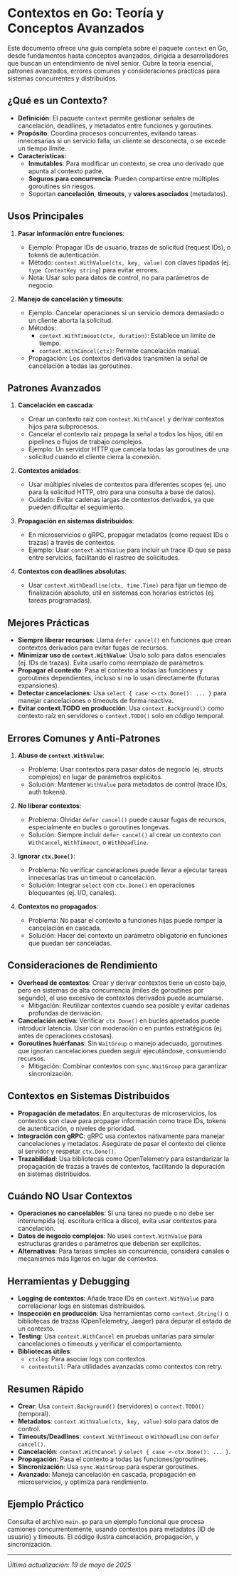 # Contextos en Go: Teoría y Conceptos Avanzados

Este documento ofrece una guía completa sobre el paquete `context` en Go, desde fundamentos hasta conceptos avanzados, dirigida a desarrolladores que buscan un entendimiento de nivel senior. Cubre la teoría esencial, patrones avanzados, errores comunes y consideraciones prácticas para sistemas concurrentes y distribuidos.

## ¿Qué es un Contexto?

- **Definición**: El paquete `context` permite gestionar señales de cancelación, deadlines, y metadatos entre funciones y goroutines.
- **Propósito**: Coordina procesos concurrentes, evitando tareas innecesarias si un servicio falla, un cliente se desconecta, o se excede un tiempo límite.
- **Características**:
    - **Inmutables**: Para modificar un contexto, se crea uno derivado que apunta al contexto padre.
    - **Seguros para concurrencia**: Pueden compartirse entre múltiples goroutines sin riesgos.
    - Soportan **cancelación**, **timeouts**, y **valores asociados** (metadatos).

## Usos Principales

1. **Pasar información entre funciones**:
    - Ejemplo: Propagar IDs de usuario, trazas de solicitud (request IDs), o tokens de autenticación.
    - Método: `context.WithValue(ctx, key, value)` con claves tipadas (ej. `type ContextKey string`) para evitar errores.
    - Nota: Usar solo para datos de control, no para parámetros de negocio.

2. **Manejo de cancelación y timeouts**:
    - Ejemplo: Cancelar operaciones si un servicio demora demasiado o un cliente aborta la solicitud.
    - Métodos:
        - `context.WithTimeout(ctx, duration)`: Establece un límite de tiempo.
        - `context.WithCancel(ctx)`: Permite cancelación manual.
    - Propagación: Los contextos derivados transmiten la señal de cancelación a todas las goroutines.

## Patrones Avanzados

1. **Cancelación en cascada**:
    - Crear un contexto raíz con `context.WithCancel` y derivar contextos hijos para subprocesos.
    - Cancelar el contexto raíz propaga la señal a todos los hijos, útil en pipelines o flujos de trabajo complejos.
    - Ejemplo: Un servidor HTTP que cancela todas las goroutines de una solicitud cuando el cliente cierra la conexión.

2. **Contextos anidados**:
    - Usar múltiples niveles de contextos para diferentes scopes (ej. uno para la solicitud HTTP, otro para una consulta a base de datos).
    - Cuidado: Evitar cadenas largas de contextos derivados, ya que pueden dificultar el seguimiento.

3. **Propagación en sistemas distribuidos**:
    - En microservicios o gRPC, propagar metadatos (como request IDs o trazas) a través de contextos.
    - Ejemplo: Usar `context.WithValue` para incluir un trace ID que se pasa entre servicios, facilitando el rastreo de solicitudes.

4. **Contextos con deadlines absolutas**:
    - Usar `context.WithDeadline(ctx, time.Time)` para fijar un tiempo de finalización absoluto, útil en sistemas con horarios estrictos (ej. tareas programadas).

## Mejores Prácticas

- **Siempre liberar recursos**: Llama `defer cancel()` en funciones que crean contextos derivados para evitar fugas de recursos.
- **Minimizar uso de `context.WithValue`**: Úsalo solo para datos esenciales (ej. IDs de trazas). Evita usarlo como reemplazo de parámetros.
- **Propagar el contexto**: Pasa el contexto a todas las funciones y goroutines dependientes, incluso si no lo usan directamente (futuras expansiones).
- **Detectar cancelaciones**: Usa `select { case <-ctx.Done(): ... }` para manejar cancelaciones o timeouts de forma reactiva.
- **Evitar context.TODO en producción**: Usa `context.Background()` como contexto raíz en servidores o `context.TODO()` solo en código temporal.

## Errores Comunes y Anti-Patrones

1. **Abuso de `context.WithValue`**:
    - Problema: Usar contextos para pasar datos de negocio (ej. structs complejos) en lugar de parámetros explícitos.
    - Solución: Mantener `WithValue` para metadatos de control (trace IDs, auth tokens).

2. **No liberar contextos**:
    - Problema: Olvidar `defer cancel()` puede causar fugas de recursos, especialmente en bucles o goroutines longevas.
    - Solución: Siempre incluir `defer cancel()` al crear un contexto con `WithCancel`, `WithTimeout`, o `WithDeadline`.

3. **Ignorar `ctx.Done()`**:
    - Problema: No verificar cancelaciones puede llevar a ejecutar tareas innecesarias tras un timeout o cancelación.
    - Solución: Integrar `select` con `ctx.Done()` en operaciones bloqueantes (ej. I/O, canales).

4. **Contextos no propagados**:
    - Problema: No pasar el contexto a funciones hijas puede romper la cancelación en cascada.
    - Solución: Hacer del contexto un parámetro obligatorio en funciones que puedan ser canceladas.

## Consideraciones de Rendimiento

- **Overhead de contextos**: Crear y derivar contextos tiene un costo bajo, pero en sistemas de alta concurrencia (miles de goroutines por segundo), el uso excesivo de contextos derivados puede acumularse.
    - Mitigación: Reutilizar contextos cuando sea posible y evitar cadenas profundas de derivación.
- **Cancelación activa**: Verificar `ctx.Done()` en bucles apretados puede introducir latencia. Usar con moderación o en puntos estratégicos (ej. antes de operaciones costosas).
- **Goroutines huérfanas**: Sin `WaitGroup` o manejo adecuado, goroutines que ignoran cancelaciones pueden seguir ejecutándose, consumiendo recursos.
    - Mitigación: Combinar contextos con `sync.WaitGroup` para garantizar sincronización.

## Contextos en Sistemas Distribuidos

- **Propagación de metadatos**: En arquitecturas de microservicios, los contextos son clave para propagar información como trace IDs, tokens de autenticación, o niveles de prioridad.
- **Integración con gRPC**: gRPC usa contextos nativamente para manejar cancelaciones y metadatos. Asegúrate de pasar el contexto del cliente al servidor y respetar `ctx.Done()`.
- **Trazabilidad**: Usa bibliotecas como OpenTelemetry para estandarizar la propagación de trazas a través de contextos, facilitando la depuración en sistemas distribuidos.

## Cuándo NO Usar Contextos

- **Operaciones no cancelables**: Si una tarea no puede o no debe ser interrumpida (ej. escritura crítica a disco), evita usar contextos para cancelación.
- **Datos de negocio complejos**: No uses `context.WithValue` para estructuras grandes o parámetros que deberían ser explícitos.
- **Alternativas**: Para tareas simples sin concurrencia, considera canales o mecanismos más ligeros en lugar de contextos.

## Herramientas y Debugging

- **Logging de contextos**: Añade trace IDs en `context.WithValue` para correlacionar logs en sistemas distribuidos.
- **Inspección en producción**: Usa herramientas como `context.String()` o bibliotecas de trazas (OpenTelemetry, Jaeger) para depurar el estado de un contexto.
- **Testing**: Usa `context.WithCancel` en pruebas unitarias para simular cancelaciones o timeouts y verificar el comportamiento.
- **Bibliotecas útiles**:
    - `ctxlog`: Para asociar logs con contextos.
    - `contextutil`: Para utilidades avanzadas como contextos con retry.

## Resumen Rápido

- **Crear**: Usa `context.Background()` (servidores) o `context.TODO()` (temporal).
- **Metadatos**: `context.WithValue(ctx, key, value)` solo para datos de control.
- **Timeouts/Deadlines**: `context.WithTimeout` o `WithDeadline` con `defer cancel()`.
- **Cancelación**: `context.WithCancel` y `select { case <-ctx.Done(): ... }`.
- **Propagación**: Pasa el contexto a todas las funciones/goroutines.
- **Sincronización**: Usa `sync.WaitGroup` para esperar goroutines.
- **Avanzado**: Maneja cancelación en cascada, propagación en microservicios, y optimiza para rendimiento.

## Ejemplo Práctico

Consulta el archivo `main.go` para un ejemplo funcional que procesa camiones concurrentemente, usando contextos para metadatos (ID de usuario) y timeouts. El código ilustra cancelación, propagación, y sincronización.

---
*Última actualización: 19 de mayo de 2025*